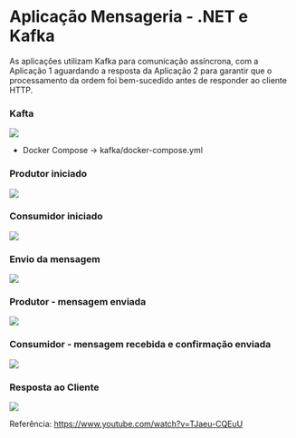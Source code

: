 # Aplicação Mensageria - .NET e Kafka
As aplicações utilizam Kafka para comunicação assíncrona, com a Aplicação 1 aguardando a resposta da Aplicação 2 para garantir que o processamento da ordem foi bem-sucedido antes de responder ao cliente HTTP.

### Kafta
![](https://raw.githubusercontent.com/brunol-pereira/queue_application/main/Imagens/Kafka.PNG)

- Docker Compose -> kafka/docker-compose.yml

### Produtor iniciado
![](https://raw.githubusercontent.com/brunol-pereira/queue_application/main/Imagens/ProdutorIniciado.PNG)

### Consumidor iniciado
![](https://raw.githubusercontent.com/brunol-pereira/queue_application/main/Imagens/ConsumidorIniciado.png)

### Envio da mensagem
![](https://raw.githubusercontent.com/brunol-pereira/queue_application/main/Imagens/EnvioMensagem.PNG)

### Produtor - mensagem enviada
![](https://raw.githubusercontent.com/brunol-pereira/queue_application/main/Imagens/ProdutorMensagem.PNG)

### Consumidor - mensagem recebida e confirmação enviada
![](https://raw.githubusercontent.com/brunol-pereira/queue_application/main/Imagens/MensagemRecebidaEnviada.png)

### Resposta ao Cliente
![](https://raw.githubusercontent.com/brunol-pereira/queue_application/main/Imagens/RespostaCliente.PNG)

Referência: https://www.youtube.com/watch?v=TJaeu-CQEuU